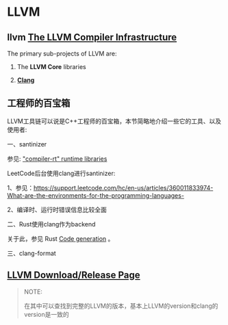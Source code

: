 # LLVM



## llvm [The LLVM Compiler Infrastructure](http://llvm.org/)

The primary sub-projects of LLVM are:

1) The **LLVM Core** libraries

2) **[Clang](http://clang.llvm.org/)** 





## 工程师的百宝箱

LLVM工具链可以说是C++工程师的百宝箱，本节简略地介绍一些它的工具、以及使用者: 

一、santinizer

参见: ["compiler-rt" runtime libraries](https://compiler-rt.llvm.org/)

LeetCode后台使用clang进行santinizer:

1、参见：https://support.leetcode.com/hc/en-us/articles/360011833974-What-are-the-environments-for-the-programming-languages-

2、编译时、运行时错误信息比较全面

二、Rust使用clang作为backend

关于此，参见 Rust [Code generation](https://rustc-dev-guide.rust-lang.org/backend/codegen.html#code-generation) 。

三、clang-format



## [**LLVM Download/Release Page**](https://releases.llvm.org/)

> NOTE: 
>
> 在其中可以查找到完整的LLVM的版本，基本上LLVM的version和clang的version是一致的